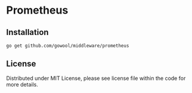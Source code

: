 # Prometheus

## Installation

```shell
go get github.com/gowool/middleware/prometheus
```

## License

Distributed under MIT License, please see license file within the code for more details.
